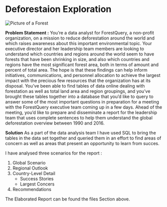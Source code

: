 # Deforestaion Exploration
![Picture of a Forest](https://www.ceres.org/sites/default/files/2020-06/IG%20Deforestation%206_2020%20banner_0.png "Deforestation Exploration Project")

**Problem Statement :** You’re a data analyst for ForestQuery, a non-profit organization, on a mission to reduce deforestation around the world and which raises awareness about this important environmental topic.  Your executive director and her leadership team members are looking to understand which countries and regions around the world seem to have forests that have been shrinking in size, and also which countries and regions have the most significant forest area, both in terms of amount and percent of total area. The hope is that these findings can help inform initiatives, communications, and personnel allocation to achieve the largest impact with the precious few resources that the organization has at its disposal.  You’ve been able to find tables of data online dealing with forestation as well as total land area and region groupings, and you’ve brought these tables together into a database that you’d like to query to answer some of the most important questions in preparation for a meeting with the ForestQuery executive team coming up in a few days. Ahead of the meeting, you’d like to prepare and disseminate a report for the leadership team that uses complete sentences to help them understand the global deforestation overview between 1990 and 2016.

**Solution** 
As a part of the data analysis team I have used SQL to bring the tables in the data set together and queried them in an effort to find areas of concern as well as areas that present an opportunity to learn from succes.

I have analysed three scenarios for the report :

1. Global Scenario
2. Regional Outlook
3. Country-Level Detail
    * Success Stories
    * Largest Concers
4. Recommendations

The Elaborated Report can be found the files Section above. 


